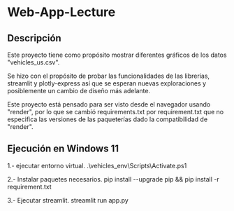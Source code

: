 # Web-App-Lecture

## Descripción

Este proyecto tiene como propósito mostrar diferentes gráficos de los datos "vehicles_us.csv".

Se hizo con el propósito de probar las funcionalidades de las librerías, streamlit y plotly-express así que se esperan nuevas exploraciones y posiblemente un cambio de diseño más adelante.

Este proyecto está pensado para ser visto desde el navegador usando "render", por lo que se cambió requirements.txt por requirement.txt que no especifica las versiones de las paqueterías dado la compatibilidad de "render".


## Ejecución en Windows 11

1.- ejecutar entorno virtual.
.\vehicles_env\Scripts\Activate.ps1 

2.- Instalar paquetes necesarios.
pip install --upgrade pip && pip install -r requirement.txt 

3.- Ejecutar streamlit.
streamlit run app.py
